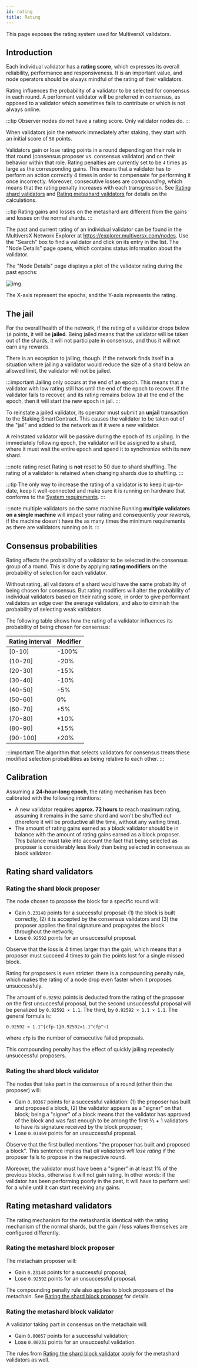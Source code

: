 ```yaml
---
id: rating
title: Rating
---
```


[comment]: # (mx-abstract)

This page exposes the rating system used for MultiversX validators.

[comment]: # (mx-context-auto)

## **Introduction**

Each individual validator has a **rating score**, which expresses its overall reliability, performance and responsiveness. It is an important value, and node operators should be always mindful of the rating of their validators.

Rating influences the probability of a validator to be selected for consensus in each round. A performant validator will be preferred in consensus, as opposed to a validator which sometimes fails to contribute or which is not always online.

:::tip
Observer nodes do not have a rating score. Only validator nodes do.
:::

When validators join the network immediately after staking, they start with an initial score of `50` points.

Validators gain or lose rating points in a round depending on their role in that round (consensus proposer vs. consensus validator) and on their behavior within that role. Rating penalties are currently set to be `4` times as large as the corresponding gains. This means that a validator has to perform an action correctly 4 times in order to compensate for performing it once incorrectly. Moreover, consecutive losses are _compounding_, which means that the rating penalty increases with each transgression. See [Rating shard validators](/validators/rating#rating-shard-validators) and [Rating metashard validators](/validators/rating#rating-metashard-validators) for details on the calculations.

:::tip
Rating gains and losses on the metashard are different from the gains and losses on the normal shards.
:::

The past and current rating of an individual validator can be found in the MultiversX Network Explorer at https://explorer.multiversx.com/nodes. Use the "Search" box to find a validator and click on its entry in the list. The "Node Details" page opens, which contains status information about the validator.

The "Node Details" page displays a plot of the validator rating during the past epochs:

![img](https://gblobscdn.gitbook.com/assets%2F-LhHlNldCYgbyqXEGXUS%2F-MA1wJCHfE7ffob9gOjE%2F-MA1we9u12mvMRF1PU9y%2Fplot-rating.png?alt=media&token=6a1f0071-66d0-4aec-8192-2a8f716e67bb)

The X-axis represent the epochs, and the Y-axis represents the rating.

[comment]: # (mx-context-auto)

## **The jail**

For the overall health of the network, if the rating of a validator drops below `10` points, it will be **jailed**. Being jailed means that the validator will be taken out of the shards, it will not participate in consensus, and thus it will not earn any rewards.

There is an exception to jailing, though. If the network finds itself in a situation where jailing a validator would reduce the size of a shard below an allowed limit, the validator will not be jailed.

:::important
Jailing only occurs at the end of an epoch. This means that a validator with low rating still has until the end of the epoch to recover. If the validator fails to recover, and its rating remains below `10` at the end of the epoch, then it will start the new epoch in jail.
:::

To reinstate a jailed validator, its operator must submit an **unjail** transaction to the Staking SmartContract. This causes the validator to be taken out of the "jail" and added to the network as if it were a new validator.

A reinstated validator will be passive during the epoch of its unjailing. In the immediately following epoch, the validator will be assigned to a shard, where it must wait the entire epoch and spend it to synchronize with its new shard.

:::note rating reset
Rating is **not** reset to 50 due to shard shuffling. The rating of a validator is retained when changing shards due to shuffling.
:::

:::tip
The only way to increase the rating of a validator is to keep it up-to-date, keep it well-connected and make sure it is running on hardware that conforms to the [System requirements](/validators/system-requirements).
:::

:::note multiple validators on the same machine
Running **multiple validators on a single machine** will impact your rating and consequently _your rewards,_ if the machine doesn't have the as many times the minimum requirements as there are validators running on it.
:::

[comment]: # (mx-context-auto)

## **Consensus probabilities**

Rating affects the probability of a validator to be selected in the consensus group of a round. This is done by applying **rating modifiers** on the probability of selection for each validator.

Without rating, all validators of a shard would have the same probability of being chosen for consensus. But rating modifiers will alter the probability of individual validators based on their rating score, in order to give performant validators an edge over the average validators, and also to diminish the probability of selecting weak validators.

The following table shows how the rating of a validator influences its probability of being chosen for consensus:

| Rating interval | Modifier |
|-----------------|----------|
| [0-10]          | -100%    |
| (10-20]         | -20%     |
| (20-30]         | -15%     |
| (30-40]         | -10%     |
| (40-50]         | -5%      |
| (50-60]         | 0%       |
| (60-70]         | +5%      |
| (70-80]         | +10%     |
| (80-90]         | +15%     |
| (90-100]        | +20%     |

:::important
The algorithm that selects validators for consensus treats these modified selection probabilities as being relative to each other.
:::

[comment]: # (mx-context-auto)

## **Calibration**

Assuming a **24-hour-long epoch**, the rating mechanism has been calibrated with the following intentions:

- A new validator requires **approx. 72 hours** to reach maximum rating, assuming it remains in the same shard and won't be shuffled out (therefore it will be productive all the time, without any waiting time).
- The amount of rating gains earned as a block validator should be in balance with the amount of rating gains earned as a block proposer. This balance must take into account the fact that being selected as proposer is considerably less likely than being selected in consensus as block validator.

[comment]: # (mx-context-auto)

## **Rating shard validators**

[comment]: # (mx-context-auto)

### **Rating the shard block proposer**

The node chosen to propose the block for a specific round will:

- Gain `0.23148` points for a successful proposal: (1) the block is built correctly, (2) it is accepted by the consensus validators and (3) the proposer applies the final signature and propagates the block throughout the network;
- Lose `0.92592` points for an unsuccessful proposal.

Observe that the loss is 4 times larger than the gain, which means that a proposer must succeed 4 times to gain the points lost for a single missed block.

Rating for proposers is even stricter: there is a compounding penalty rule, which makes the rating of a node drop even faster when it proposes unsuccessfuly.

The amount of `0.92592` points is deducted from the rating of the proposer on the first unsuccesful proposal, but the second unsuccessful proposal will be penalized by `0.92592 × 1.1`. The third, by `0.92592 × 1.1 × 1.1`. The general formula is:

`0.92592 × 1.1^{cfp-1}0.92592×1.1^cfp^−1`

where `cfp` is the number of consecutive failed proposals.

This compounding penalty has the effect of quickly jailing repeatedly unsuccessful proposers.

[comment]: # (mx-context-auto)

### **Rating the shard block validator**

The nodes that take part in the consensus of a round (other than the proposer) will:

- Gain `0.00367` points for a successful validation: (1) the proposer has built and proposed a block, (2) the validator appears as a "signer" on that block; being a "signer" of a block means that the validator has approved of the block and was fast enough to be among the first ⅔ + 1 validators to have its signature received by the block proposer;
- Lose `0.01469` points for an unsuccessful proposal.

Observe that the first bulled mentions "the proposer has built and proposed a block". This sentence implies that _all validators will lose rating_ if the proposer fails to propose in the respective round.

Moreover, the validator must have been a "signer" in at least 1% of the previous blocks, otherwise it will not gain rating. In other words: if the validator has been performing poorly in the past, it will have to perform well for a while until it can start receiving any gains.

[comment]: # (mx-context-auto)

## **Rating metashard validators**

The rating mechanism for the metashard is identical with the rating mechanism of the normal shards, but the gain / loss values themselves are configured differently.

[comment]: # (mx-context-auto)

### **Rating the metashard block proposer**

The metachain proposer will:

- Gain `0.23148` points for a successful proposal;
- Lose `0.92592` points for an unsuccessful proposal.

The compounding penalty rule also applies to block proposers of the metachain. See [Rating the shard block proposer](#rating-the-shard-block-proposer) for details.

[comment]: # (mx-context-auto)

### **Rating the metashard block validator**

A validator taking part in consensus on the metachain will:

- Gain `0.00057` points for a successful validation;
- Lose `0.00231` points for an unsuccesful validation.

The rules from [Rating the shard block validator](#rating-the-shard-block-validator) apply for the metashard validators as well.

